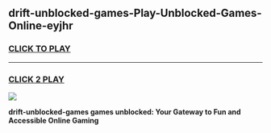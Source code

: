 
## drift-unblocked-games-Play-Unblocked-Games-Online-eyjhr
<h3>
<a href="https://premium76.site?title=drift-unblocked-games&ref=25A">CLICK TO PLAY</a></h3>
<hr>

<h3>
<a href="https://premium76.site?title=drift-unblocked-games&ref=25A">CLICK 2 PLAY</a>
  
</h3>

<a href="https://premium76.site?title=drift-unblocked-games&ref=25A"><img src="https://clearcache.store/games.png"></a>


**drift-unblocked-games games unblocked: Your Gateway to Fun and Accessible Online Gaming**
